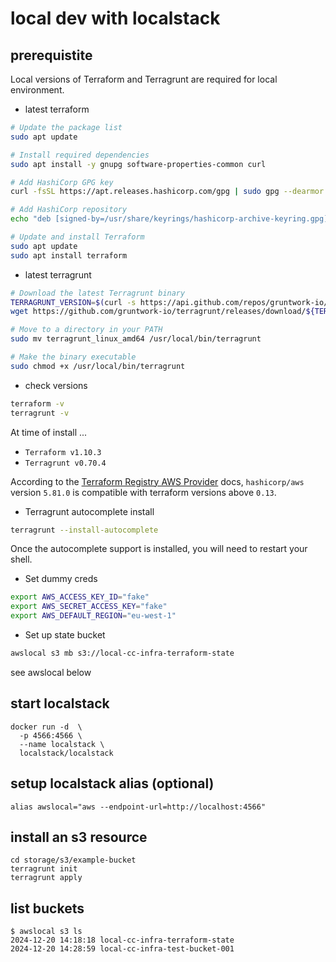 # local dev with localstack

## prerequistite

Local versions of Terraform and Terragrunt are required for local environment.

- latest terraform

```bash
# Update the package list
sudo apt update

# Install required dependencies
sudo apt install -y gnupg software-properties-common curl

# Add HashiCorp GPG key
curl -fsSL https://apt.releases.hashicorp.com/gpg | sudo gpg --dearmor -o /usr/share/keyrings/hashicorp-archive-keyring.gpg

# Add HashiCorp repository
echo "deb [signed-by=/usr/share/keyrings/hashicorp-archive-keyring.gpg] https://apt.releases.hashicorp.com $(lsb_release -cs) main" | sudo tee /etc/apt/sources.list.d/hashicorp.list

# Update and install Terraform
sudo apt update
sudo apt install terraform
```

- latest terragrunt

```bash
# Download the latest Terragrunt binary
TERRAGRUNT_VERSION=$(curl -s https://api.github.com/repos/gruntwork-io/terragrunt/releases/latest | grep '"tag_name":' | sed -E 's/.*"([^"]+)".*/\1/')
wget https://github.com/gruntwork-io/terragrunt/releases/download/${TERRAGRUNT_VERSION}/terragrunt_linux_amd64

# Move to a directory in your PATH
sudo mv terragrunt_linux_amd64 /usr/local/bin/terragrunt

# Make the binary executable
sudo chmod +x /usr/local/bin/terragrunt
```

- check versions

```bash
terraform -v
terragrunt -v
```

At time of install ...

- `Terraform v1.10.3`
- `Terragrunt v0.70.4`

According to the [Terraform Registry AWS Provider](https://registry.terraform.io/providers/hashicorp/aws/latest/docs) docs, `hashicorp/aws` version `5.81.0` is compatible with terraform versions above `0.13`.

- Terragrunt autocomplete install

```bash
terragrunt --install-autocomplete
```

Once the autocomplete support is installed, you will need to restart your shell.

- Set dummy creds 

```bash
export AWS_ACCESS_KEY_ID="fake"
export AWS_SECRET_ACCESS_KEY="fake"
export AWS_DEFAULT_REGION="eu-west-1"
```

- Set up state bucket

```bash
awslocal s3 mb s3://local-cc-infra-terraform-state
```


see awslocal below



## start localstack

```
docker run -d  \
  -p 4566:4566 \
  --name localstack \
  localstack/localstack 
```

## setup localstack alias (optional)
```
alias awslocal="aws --endpoint-url=http://localhost:4566"
```


## install an s3 resource
```
cd storage/s3/example-bucket
terragrunt init
terragrunt apply
```

## list buckets 
```
$ awslocal s3 ls
2024-12-20 14:18:18 local-cc-infra-terraform-state
2024-12-20 14:28:59 local-cc-infra-test-bucket-001
```



